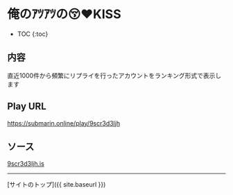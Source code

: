 # 俺のｱﾂｱﾂの😚❤️KISS

* TOC
{:toc}

## 内容
直近1000件から頻繁にリプライを行ったアカウントをランキング形式で表示します

## Play URL

https://submarin.online/play/9scr3d3ljh

## ソース

[9scr3d3ljh.is](./../../src/submarin/9scr3d3ljh.is)

----

[サイトのトップ]({{ site.baseurl }})
